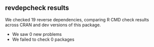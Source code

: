 ## revdepcheck results

We checked 19 reverse dependencies, comparing R CMD check results across CRAN and dev versions of this package.

 * We saw 0 new problems
 * We failed to check 0 packages
